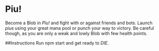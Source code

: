# Piu!
Become a Blob in *Piu!* and fight with or against friends and bots. Launch *pius* using your great mana pool or punch your way to victory. Be careful though, as you are only a weak and lowly Blob with few health points.

##Instructions
Run npm start and get ready to *DIE*.
